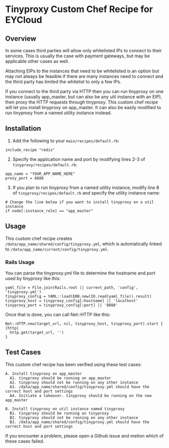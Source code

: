 # Tinyproxy Custom Chef Recipe for EYCloud

## Overview

In some cases third parties will allow only whitelisted IPs to connect to their services. This is usually the case with payment gateways, but may be applicable other cases as well.

Attaching EIPs to the instances that need to be whitelisted is an option but may not always be feasible if there are many instances need to connect and the third party has limited the whitelist to only a few IPs.

If you connect to the third party via HTTP then you can run tinyproxy on one instance (usually app_master, but can also be any util instance with an EIP), then proxy the HTTP requests through tinyproxy. This custom chef recipe will let you install tinyproxy on app_master. It can also be easily modified to run tinyproxy from a named utility instance instead.

## Installation

1. Add the following to your `main/recipes/default.rb`:

  ```
  include_recipe "redis"
  ```

2. Specify the application name and port by modifying lines 2-3 of `tinyproxy/recipes/default.rb`:

  ```
  app_name = "YOUR_APP_NAME_HERE"
  proxy_port = 8888
  ```

3. If you plan to run tinyproxy from a named utility instance, modify line 8 of `tinyproxy/recipes/default.rb` and specify the utility instance name:

  ```
  # Change the line below if you want to install tinyproxy on a util instance
  if node[:instance_role] == "app_master"
  ```

## Usage

This custom chef recipe creates `/data/app_name/shared/config/tinyproxy.yml`, which is automatically linked to `/data/app_name/current/config/tinyproxy.yml`.

### Rails Usage

You can parse the tinyproxy.yml file to determine the hostname and port used by tinyproxy like this:

```
yaml_file = File.join(Rails.root || current_path, 'config', 'tinyproxy.yml')
tinyproxy_config = YAML::load(ERB.new(IO.read(yaml_file)).result)
tinyproxy_host = tinyproxy_config[:hostname] || 'localhost'
tinyproxy_port = tinyproxy_config[:port] || '8888'
```

Once that is done, you can call Net::HTTP like this:

```
Net::HTTP.new(target_url, nil, tinyproxy_host, tinyproxy_port).start { |http|
  http.get(target_url, '')
}
```

## Test Cases

This custom chef recipe has been verified using these test cases:

```
A. Install tinyproxy on app_master
  A1. tinyproxy should be running on app_master
  A2. tinyproxy should not be running on any other instance
  A3. /data/app_name/shared/config/tinyproxy.yml should have the correct host and port settings
  A4. Initiate a takeover. tinyproxy should be running on the new app_master

B. Install tinyproxy on util instance named tinyproxy
  B1. tinyproxy should be running on tinyproxy
  B2. tinyproxy should not be running on any other instance
  B3. /data/app_name/shared/config/tinyproxy.yml should have the correct host and port settings
```

If you encounter a problem, please open a Github issue and metion which of these cases failed.
